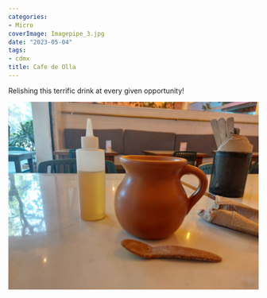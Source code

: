 ```yaml
---
categories:
- Micro
coverImage: Imagepipe_3.jpg
date: "2023-05-04"
tags:
- cdmx
title: Cafe de Olla
---
```


Relishing this terrific drink at every given opportunity!

![](images/Imagepipe_3.jpg)
